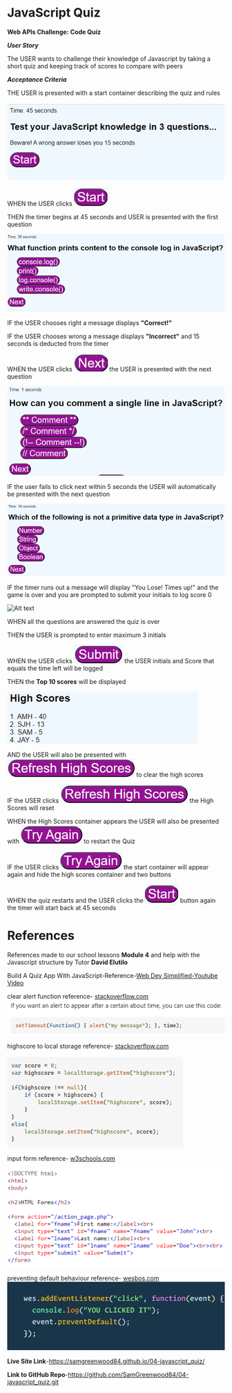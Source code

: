 # **JavaScript Quiz**

**Web APIs Challenge: Code Quiz**

***User Story***

The USER wants to challenge their knowledge of Javascript by taking a short quiz and keeping track of scores to compare with peers

***Acceptance Criteria***

THE USER is presented with a start container describing the quiz and rules

![Alt text](assets/images/startcontainer-javascriptquiz.png)

WHEN the USER clicks  !["Start" button](assets/images/start-button.png)

THEN the timer begins at 45 seconds and USER is presented with the first question

![Alt text](assets/images/question1-javascriptquiz.png)

IF the USER chooses right a message displays **"Correct!"**

IF the USER chooses wrong a message displays **"Incorrect"** and 15 seconds is deducted from the timer 

WHEN the USER clicks ![the "Next" button](assets/images/next-button.png) the USER is presented with the next question

![!\[Alt text\](assets/images/question1-javascriptquiz.png)](assets/images/question2-javascriptquiz.png)

IF the user fails to click next within 5 seconds the USER will automatically be presented with the next question

![Alt text](assets/images/question3-javascriptquiz.png)

IF the timer runs out a message will display "You Lose! Times up!" and the game is over and you are prompted to submit your initials to log score 0

![Alt text](image.png)

WHEN all the questions are answered the quiz is over

THEN the USER is prompted to enter maximum 3 initials

WHEN the USER clicks ![the "Submit" button](assets/images/submit-button.png) the USER initials and Score that equals the time left will be logged

THEN the **Top 10 scores** will be displayed

![Alt text](assets/images/highscorescontainer-javascriptquiz.png)

AND the USER will also be presented with !["Refresh Scores" button](assets/images/refresh-button.png) to clear the high scores

IF the USER clicks !["Refresh Scores"](assets/images/refresh-button.png) the High Scores will reset

WHEN the High Scores container appears the USER will also be presented with !["Try Again" button](assets/images/tryagain-button.png) to restart the Quiz

IF the USER clicks !["Try Again"](assets/images/tryagain-button.png) the start container will appear again and hide the high scores container and two buttons

WHEN the quiz restarts and the USER clicks the !["Start"](assets/images/start-button.png) button again the timer will start back at 45 seconds

# References

References made to our school lessons **Module 4** and help with the Javascript structure by Tutor **David Elutilo**

Build A Quiz App With JavaScript-Reference-[Web Dev Simplified-Youtube Video](https://www.youtube.com/watch?v=riDzcEQbX6k)
 
 clear alert function reference-
[stackoverflow.com](https://stackoverflow.com/questions/34341462/element-declared-as-variable-vs-get-element?rq=3)
![Alt text](<assets/images/timout alert reference-stackoverflow.png>)

highscore to local storage reference-
[stackoverflow.com](https://stackoverflow.com/questions/29370017/adding-a-high-score-to-local-storage)

![Alt text](<assets/images/highscore to local storage reference-stackoverflow.png>)

input form reference-
[w3schools.com](https://www.w3schools.com/html/tryit.asp?filename=tryhtml_form_submit)

![Alt text](<assets/images/input form reference-w3schools.png>)

preventing default behaviour reference-
[wesbos.com](https://wesbos.com/javascript/05-events/prevent-default-and-form-events)
![Alt text](<assets/images/preventing default behaviour reference-wesbos.png>)

**Live Site Link**-https://samgreenwood84.github.io/04-javascript_quiz/

**Link to GitHub Repo**-https://github.com/SamGreenwood84/04-javascript_quiz.git

